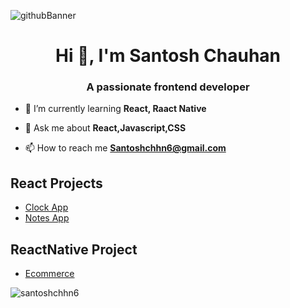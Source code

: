 ![githubBanner](https://user-images.githubusercontent.com/102342620/217224975-6f46fe4b-c209-4999-9656-8fdeca51bb57.png)

<h1 align="center">Hi 👋, I'm Santosh Chauhan</h1>
<h3 align="center">A passionate frontend developer</h3>


- 🌱 I’m currently learning **React, Raact Native**

- 💬 Ask me about **React,Javascript,CSS**

- 📫 How to reach me **Santoshchhn6@gmail.com**

## React Projects
* [Clock App](https://santoshchhn6.github.io/Clock-Timer-Stopwatch-Reactjs/)
* [Notes App](https://santoshchhn6.github.io/Notes-Reactjs/)


## ReactNative Project
* [Ecommerce](https://github.com/santoshchhn6/Ecommerce-React-Native)

<p><img align="center" src="https://github-readme-streak-stats.herokuapp.com/?user=santoshchhn6&" alt="santoshchhn6" /></p>
